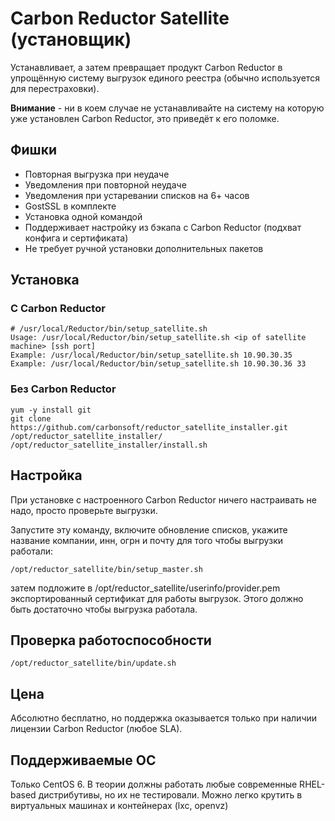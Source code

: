# Carbon Reductor Satellite (установщик)

Устанавливает, а затем превращает продукт Carbon Reductor в упрощённую систему выгрузок единого реестра (обычно используется для перестраховки). 

**Внимание** - ни в коем случае не устанавливайте на систему на которую уже установлен Carbon Reductor, это приведёт к его поломке.

## Фишки

- Повторная выгрузка при неудаче
- Уведомления при повторной неудаче
- Уведомления при устаревании списков на 6+ часов
- GostSSL в комплекте
- Установка одной командой
- Поддерживает настройку из бэкапа с Carbon Reductor (подхват конфига и сертификата)
- Не требует ручной установки дополнительных пакетов

## Установка

### С Carbon Reductor

    # /usr/local/Reductor/bin/setup_satellite.sh 
    Usage: /usr/local/Reductor/bin/setup_satellite.sh <ip of satellite machine> [ssh port]
    Example: /usr/local/Reductor/bin/setup_satellite.sh 10.90.30.35
    Example: /usr/local/Reductor/bin/setup_satellite.sh 10.90.30.36 33

### Без Carbon Reductor

    yum -y install git
    git clone https://github.com/carbonsoft/reductor_satellite_installer.git /opt/reductor_satellite_installer/
    /opt/reductor_satellite_installer/install.sh

## Настройка

При установке с настроенного Carbon Reductor ничего настраивать не надо, просто проверьте выгрузки.

Запустите эту команду, включите обновление списков, укажите название компании, инн, огрн и почту для того чтобы выгрузки работали:

    /opt/reductor_satellite/bin/setup_master.sh

затем подложите в /opt/reductor_satellite/userinfo/provider.pem экспортированный сертификат для работы выгрузок. Этого должно быть достаточно чтобы выгрузка работала.

## Проверка работоспособности

    /opt/reductor_satellite/bin/update.sh

## Цена

Абсолютно бесплатно, но поддержка оказывается только при наличии лицензии Carbon Reductor (любое SLA).

## Поддерживаемые ОС

Только CentOS 6. В теории должны работать любые современные RHEL-based дистрибутивы, но их не тестировали.
Можно легко крутить в виртуальных машинах и контейнерах (lxc, openvz)
